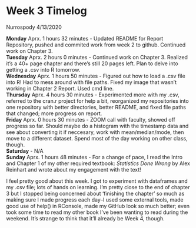 Week 3 Timelog
================
Nurrospody
4/13/2020

**Monday** Aprx. 1 hours 32 minutes - Updated README for Report
Repository, pushed and commited work from week 2 to github. Continued
work on Chapter 3.  
**Tuesday** Aprx. 2 hours 0 minutes - Continued work on Chapter 3.
Realized it’s a 40+ page chapter and there’s still 20 pages left. Plan
to delve into getting a .csv into R tomorrow.  
**Wednesday** Aprx. 1 hours 50 minutes - Figured out how to load a .csv
file into R\! Had to mess around with file paths. Fixed my image that
wasn’t working in Chapter 2 Report. Used cmd line.  
**Thursday** Aprx. 4 hours 30 minutes - Experimented more with my .csv,
referred to the cran.r project for help a bit, reorganized my
repositories into one repository with better directories, better README,
and fixed file paths that changed; more progress on report.  
**Friday** Aprx. 0 hours 30 minutes - ZOOM call with faculty, showed off
progress so far. Should maybe do a histogram with the timestamp data and
see about converting it if neccesary, work with mean/median/mode, then
move to a different dataset. Spend most of the day working on other
class, though.  
**Saturday** - N/A  
**Sunday** Aprx. 1 hours 48 minutes - For a change of pace, I read the
Intro and Chapter 1 of my other required textbook: *Statistics Done
Wrong* by Alex Reinhart and wrote about my engagement with the text\!

I feel pretty good about this week. I got to experiment with dataframes
and my .csv file; lots of hands on learning. I’m pretty close to the end
of chapter 3 but I stopped being concerned about ‘finishing the chapter’
so much as making sure I made progress each day–I used some external
tools, made good use of help() in RConsole, made my GitHub look so much
better; even took some time to read my other book I’ve been wanting to
read during the weekend. It’s strange to think that it’ll already be
Week 4, though.

